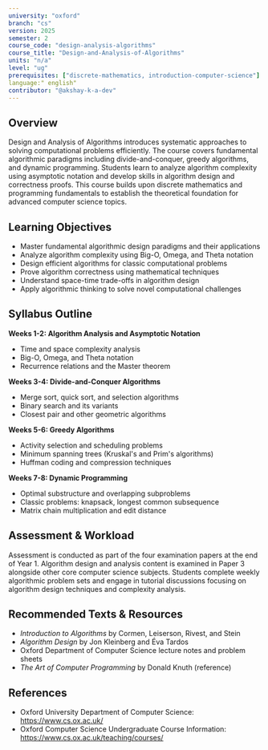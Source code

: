 ```yaml
---
university: "oxford"
branch: "cs"
version: 2025
semester: 2
course_code: "design-analysis-algorithms"
course_title: "Design-and-Analysis-of-Algorithms"
units: "n/a"
level: "ug"
prerequisites: ["discrete-mathematics, introduction-computer-science"]
language:" english"
contributor: "@akshay-k-a-dev"
---
```


## Overview

Design and Analysis of Algorithms introduces systematic approaches to solving computational problems efficiently. The course covers fundamental algorithmic paradigms including divide-and-conquer, greedy algorithms, and dynamic programming. Students learn to analyze algorithm complexity using asymptotic notation and develop skills in algorithm design and correctness proofs. This course builds upon discrete mathematics and programming fundamentals to establish the theoretical foundation for advanced computer science topics.

## Learning Objectives

- Master fundamental algorithmic design paradigms and their applications
- Analyze algorithm complexity using Big-O, Omega, and Theta notation
- Design efficient algorithms for classic computational problems
- Prove algorithm correctness using mathematical techniques
- Understand space-time trade-offs in algorithm design
- Apply algorithmic thinking to solve novel computational challenges

## Syllabus Outline

**Weeks 1-2: Algorithm Analysis and Asymptotic Notation**
- Time and space complexity analysis
- Big-O, Omega, and Theta notation
- Recurrence relations and the Master theorem

**Weeks 3-4: Divide-and-Conquer Algorithms**
- Merge sort, quick sort, and selection algorithms
- Binary search and its variants
- Closest pair and other geometric algorithms

**Weeks 5-6: Greedy Algorithms**
- Activity selection and scheduling problems
- Minimum spanning trees (Kruskal's and Prim's algorithms)
- Huffman coding and compression techniques

**Weeks 7-8: Dynamic Programming**
- Optimal substructure and overlapping subproblems
- Classic problems: knapsack, longest common subsequence
- Matrix chain multiplication and edit distance

## Assessment & Workload

Assessment is conducted as part of the four examination papers at the end of Year 1. Algorithm design and analysis content is examined in Paper 3 alongside other core computer science subjects. Students complete weekly algorithmic problem sets and engage in tutorial discussions focusing on algorithm design techniques and complexity analysis.

## Recommended Texts & Resources

- *Introduction to Algorithms* by Cormen, Leiserson, Rivest, and Stein
- *Algorithm Design* by Jon Kleinberg and Éva Tardos
- Oxford Department of Computer Science lecture notes and problem sheets
- *The Art of Computer Programming* by Donald Knuth (reference)

## References

- Oxford University Department of Computer Science: https://www.cs.ox.ac.uk/
- Oxford Computer Science Undergraduate Course Information: https://www.cs.ox.ac.uk/teaching/courses/
